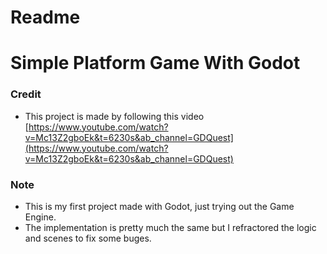 # Readme

# Simple Platform Game With Godot

### Credit

- This project is made by following this video [https://www.youtube.com/watch?v=Mc13Z2gboEk&t=6230s&ab_channel=GDQuest](https://www.youtube.com/watch?v=Mc13Z2gboEk&t=6230s&ab_channel=GDQuest)

### Note

- This is my first project made with Godot, just trying out the Game Engine.
- The implementation is pretty much the same but I refractored the logic and scenes to fix some buges.
